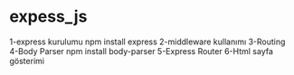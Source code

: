 # expess_js
1-express kurulumu
    npm install express
2-middleware kullanımı
3-Routing
4-Body Parser
    npm install body-parser
5-Express Router
6-Html sayfa gösterimi